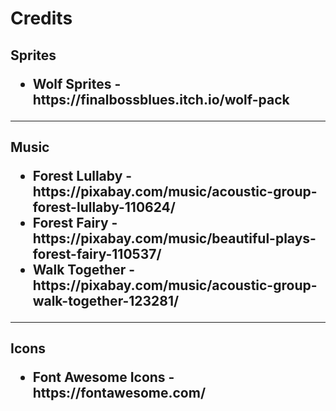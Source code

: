 <h1>Credits

<h2>Sprites
<ul>
<li>Wolf Sprites - https://finalbossblues.itch.io/wolf-pack</li>
</ul>

---
<h2>Music
<ul>
<li>Forest Lullaby - https://pixabay.com/music/acoustic-group-forest-lullaby-110624/</li>
<li>Forest Fairy - https://pixabay.com/music/beautiful-plays-forest-fairy-110537/</li>
<li>Walk Together - https://pixabay.com/music/acoustic-group-walk-together-123281/</li>
</ul>

---
<h2>Icons
<ul>
<li>Font Awesome Icons - https://fontawesome.com/